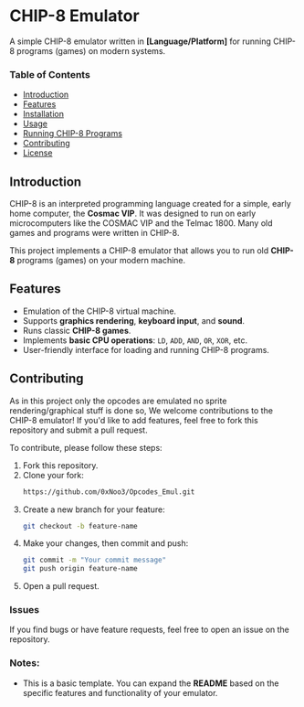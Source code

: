 # CHIP-8 Emulator

A simple CHIP-8 emulator written in **[Language/Platform]** for running CHIP-8 programs (games) on modern systems.

### Table of Contents
- [Introduction](#introduction)
- [Features](#features)
- [Installation](#installation)
- [Usage](#usage)
- [Running CHIP-8 Programs](#running-chip-8-programs)
- [Contributing](#contributing)
- [License](#license)

## Introduction

CHIP-8 is an interpreted programming language created for a simple, early home computer, the **Cosmac VIP**. It was designed to run on early microcomputers like the COSMAC VIP and the Telmac 1800. Many old games and programs were written in CHIP-8.

This project implements a CHIP-8 emulator that allows you to run old **CHIP-8** programs (games) on your modern machine.

## Features

- Emulation of the CHIP-8 virtual machine.
- Supports **graphics rendering**, **keyboard input**, and **sound**.
- Runs classic **CHIP-8 games**.
- Implements **basic CPU operations**: `LD`, `ADD`, `AND`, `OR`, `XOR`, etc.
- User-friendly interface for loading and running CHIP-8 programs.


## Contributing

As in this project only the opcodes are emulated no sprite rendering/graphical stuff is done so,
We welcome contributions to the CHIP-8 emulator! If you'd like to add features, feel free to fork this repository and submit a pull request.

To contribute, please follow these steps:

1. Fork this repository.
2. Clone your fork:
    ```bash
    https://github.com/0xNoo3/Opcodes_Emul.git
    ```
3. Create a new branch for your feature:
    ```bash
    git checkout -b feature-name
    ```
4. Make your changes, then commit and push:
    ```bash
    git commit -m "Your commit message"
    git push origin feature-name
    ```
5. Open a pull request.

### Issues
If you find bugs or have feature requests, feel free to open an issue on the repository.



### Notes:
- This is a basic template. You can expand the **README** based on the specific features and functionality of your emulator.
